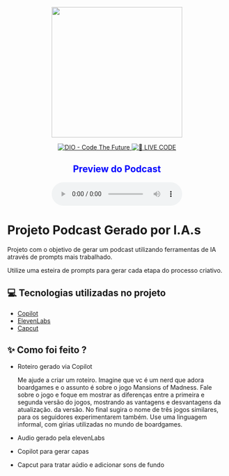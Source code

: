 <p align="center">
<img 
    src="assets/um apresentador de podcast com uma estante cheia de caixa de boardgames atrás dele.png"
    width="300"
/>
</p>

<p align="center">
<a href="https://dio.me/">
    <img 
        src="https://img.shields.io/badge/DIO-Code_The_Future-28DA77?logo=youtube" 
        alt="DIO - Code The Future">
</a>
<a href="https://dio.me/">
<img 
    src="https://img.shields.io/badge/🔴_LIVE_CODE-FF5E72" 
    alt="🔴 LIVE CODE">
</a>
</p>

<h2 align="center" style="color: blue;">Preview do Podcast</h2>


<div align="center">
  <audio src="output/Podcast-Mansions-of-Madness.MP3" controls title="Podcast editado"></audio>
</div>

# Projeto Podcast Gerado por I.A.s


Projeto com o objetivo de gerar um podcast utilizando ferramentas de IA através de prompts mais trabalhado.

Utilize uma esteira de prompts para gerar cada etapa do processo criativo.

## 💻 Tecnologias utilizadas no projeto

- [Copilot](https://copilot.microsoft.com/)
- [ElevenLabs](https://beta.elevenlabs.io/)
- [Capcut](https://www.capcut.com/pt-br/)

## ✨ Como foi feito ?

- Roteiro gerado via Copilot

    Me ajude a criar um roteiro. Imagine que vc é um nerd que adora boardgames e o assunto é sobre o jogo Mansions of Madness. Fale sobre o jogo e foque em mostrar as diferenças entre a primeira e segunda versão do jogos, mostrando as vantagens e desvantagens da           atualização. da versão. No final sugira o nome de três jogos similares, para os seguidores experimentarem também. Use uma linguagem informal, com gírias utilizadas no mundo de boardgames.


- Audio gerado pela elevenLabs
- Copilot para gerar capas
- Capcut para tratar aúdio e adicionar sons de fundo

